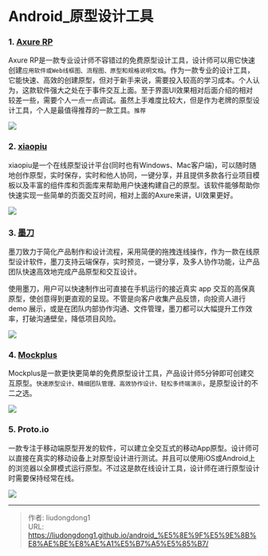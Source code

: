 # Android_原型设计工具


### 1. [Axure RP](https://www.axure.com/)

Axure RP是一款专业设计师不容错过的免费原型设计工具，设计师可以用它快速创建`应用软件或Web线框图、流程图、原型和规格说明文档`。作为一款专业的设计工具，它能快速、高效的创建原型，但对于新手来说，需要投入较高的学习成本。个人认为，这款软件强大之处在于事件交互上面。至于界面UI效果相对后面介绍的相对较差一些，需要个人一点一点调试。虽然上手难度比较大，但是作为老牌的原型设计工具，个人是最值得推荐的一款工具。`推荐`

![](https://lddpicture.oss-cn-beijing.aliyuncs.com/picture/image-20211108203938975.png)

### 2. [xiaopiu](https://www.xiaopiu.com/)

xiaopiu是一个在线原型设计平台(同时也有Windows、Mac客户端)，可以随时随地创作原型，实时保存，实时和他人协同，一键分享，并且提供多款各行业项目模板以及丰富的组件库和页面库来帮助用户快速构建自己的原型。该软件能够帮助你快速实现一些简单的页面交互时间，相对上面的Axure来讲，UI效果更好。

![](https://lddpicture.oss-cn-beijing.aliyuncs.com/picture/image-20211108204007500.png)

### 3. [墨刀](https://modao.cc/)

墨刀致力于简化产品制作和设计流程，采用简便的拖拽连线操作，作为一款在线原型设计软件，墨刀支持云端保存，实时预览，一键分享，及多人协作功能，让产品团队快速高效地完成产品原型和交互设计。

使用墨刀，用户可以快速制作出可直接在手机运行的接近真实 app 交互的高保真原型，使创意得到更直观的呈现。不管是向客户收集产品反馈，向投资人进行 demo 展示，或是在团队内部协作沟通、文件管理，墨刀都可以大幅提升工作效率，打破沟通壁垒，降低项目风险。

![](https://lddpicture.oss-cn-beijing.aliyuncs.com/picture/image-20211108204039734.png)

### 4. [Mockplus](https://www.mockplus.cn/?home=1)

Mockplus是一款更快更简单的免费原型设计工具，产品设计师5分钟即可创建交互原型。`快速原型设计、精细团队管理、高效协作设计、轻松多终端演示`，是原型设计的不二之选。

![](https://lddpicture.oss-cn-beijing.aliyuncs.com/picture/image-20211108204114778.png)

### 5. Proto.io

一款专注于移动端原型开发的软件，可以建立全交互式的移动App原型。设计师可以直接在真实的移动设备上对原型设计进行测试。并且可以使用iOS或Android上的浏览器以全屏模式运行原型。不过这是款在线设计工具，设计师在进行原型设计时需要保持经常在线。

![](https://lddpicture.oss-cn-beijing.aliyuncs.com/picture/image-20211108204150088.png)

---

> 作者: liudongdong1  
> URL: https://liudongdong1.github.io/android_%E5%8E%9F%E5%9E%8B%E8%AE%BE%E8%AE%A1%E5%B7%A5%E5%85%B7/  

